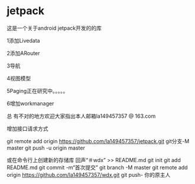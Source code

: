 # jetpack
这是一个关于android jetpack开发的的库

1添加Livedata

2添加ARouter

3导航

4视图模型

5Paging正在研究中。。。。。

6增加workmanager


总
有不对的地方欢迎大家指出本人邮箱la149457357 @ 163.com

增加接口请求方式


git remote add origin https://github.com/la149457357/jetpack.git
 git分支-M master 
git push -u origin master

或在命令行上创建新的存储库
回声“＃wdx” >> README.md 
git init 
git add README.md 
git commit -m“首次提交” 
git branch -M master 
git remote add origin https://github.com/la149457357/wdx.git
 git push- 你的原主人
                
